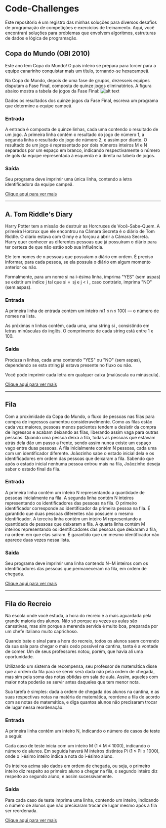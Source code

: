 # Code-Challenges
Este repositório é um registro das minhas soluções para diversos desafios de programação de competições e exercícios de treinamento. Aqui, você encontrará soluções para problemas que envolvem algoritmos, estruturas de dados e lógica de programação.

## Copa do Mundo (OBI 2010)
Este ano tem Copa do Mundo! O país inteiro se prepara para torcer para a equipe canarinho conquistar mais um título, tornando-se hexacampeã.

Na Copa do Mundo, depois de uma fase de grupos, dezesseis equipes disputam a Fase Final, composta de quinze jogos eliminatórios. A figura abaixo mostra a tabela de jogos da Fase Final:
![alt text](https://neps.academy/_ipx/_/https://api.neps.academy/image/1358.png)

Dados os resultados dos quinze jogos da Fase Final, escreva um programa que determine a equipe campeã.

### Entrada
A entrada é composta de quinze linhas, cada uma contendo o resultado de um jogo. A primeira linha contém o resultado do jogo de número 1, a segunda linha o resultado do jogo de número 2, e assim por diante. O resultado de um jogo é representado por dois números inteiros M e N separados por um espaço em branco, indicando respectivamente o número de gols da equipe representada à esquerda e à direita na tabela de jogos.

### Saída
Seu programa deve imprimir uma única linha, contendo a letra identificadora da equipe campeã.

[Clique aqui para ver mais](https://neps.academy/br/exercise/276)

---

## A. Tom Riddle's Diary

Harry Potter tem a missão de destruir as Horcruxes de Você-Sabe-Quem. A primeira Horcrux que ele encontrou na Câmara Secreta é o diário de Tom Riddle. O diário estava com Ginny e a forçou a abrir a Câmara Secreta. Harry quer conhecer as diferentes pessoas que já possuíram o diário para ter certeza de que não estão sob sua influência.

Ele tem nomes de n pessoas que possuíam o diário em ordem. É preciso informar, para cada pessoa, se ela possuía o diário em algum momento anterior ou não.

Formalmente, para um nome si na i-ésima linha, imprima "YES" (sem aspas) se existir um índice j tal que si =  sj e j < i , caso contrário, imprima "NO" (sem aspas).

### Entrada
A primeira linha de entrada contém um inteiro n(1 ≤ n ≤ 100) — o número de nomes na lista.

As próximas n linhas contêm, cada uma, uma string si , consistindo em letras minúsculas do inglês. O comprimento de cada string está entre 1 e 100.

### Saída
Produza n linhas, cada uma contendo "YES" ou "NO" (sem aspas), dependendo se esta string já estava presente no fluxo ou não.

Você pode imprimir cada letra em qualquer caixa (maiúscula ou minúscula).

[Clique aqui para ver mais](https://codeforces.com/contest/855/problem/A)

---

## Fila

Com a proximidade da Copa do Mundo, o fluxo de pessoas nas filas para compra de ingressos aumentou consideravelmente. Como as filas estão cada vez maiores, pessoas menos pacientes tendem a desistir da compra de ingressos e acabam deixando as filas, liberando assim vaga para outras pessoas. Quando uma pessoa deixa a fila, todas as pessoas que estavam atrás dela dão um passo a frente, sendo assim nunca existe um espaço vago entre duas pessoas. A fila inicialmente contém N pessoas, cada uma com um identificador diferente. Joãozinho sabe o estado inicial dela e os identificadores em ordem das pessoas que deixaram a fila. Sabendo que após o estado inicial nenhuma pessoa entrou mais na fila, Joãozinho deseja saber o estado final da fila.

### Entrada 
A primeira linha contém um inteiro N representando a quantidade de pessoas inicialmente na fila. A segunda linha contém N inteiros representando os identificadores das pessoas na fila. O primeiro identificador corresponde ao identificador da primeira pessoa na fila. É garantido que duas pessoas diferentes não possuem o mesmo identificador. A terceira linha contém um inteiro M representando a quantidade de pessoas que deixaram a fila. A quarta linha contém M inteiros representando os identificadores das pessoas que deixaram a fila, na ordem em que elas saíram. É garantido que um mesmo identificador não aparece duas vezes nessa lista.

### Saida
Seu programa deve imprimir uma linha contendo N−M inteiros com os identificadores das pessoas que permaneceram na fila, em ordem de chegada.

[Clique aqui para ver mais](https://neps.academy/br/course/estruturas-de-dados-(codcad)/lesson/fila)

---

## Fila do Recreio

Na escola onde você estuda, a hora do recreio é a mais aguardada pela grande maioria dos alunos. Não só porque as vezes as aulas são cansativas, mas sim porque a merenda servida é muito boa, preparada por um chefe italiano muito caprichoso.

Quando bate o sinal para a hora do recreio, todos os alunos saem correndo da sua sala para chegar o mais cedo possível na cantina, tanta é a vontade de comer. Um de seus professores notou, porém, que havia ali uma oportunidade.

Utilizando um sistema de recompensa, seu professor de matemática disse que a ordem da fila para se servir será dada não pela ordem de chegada, mas sim pela soma das notas obtidas em sala de aula. Assim, aqueles com maior nota poderão se servir antes daqueles que tem menor nota.

Sua tarefa é simples: dada a ordem de chegada dos alunos na cantina, e as suas respectivas notas na matéria de matemática, reordene a fila de acordo com as notas de matemática, e diga quantos alunos não precisaram trocar de lugar nessa reordenação.

### Entrada
A primeira linha contém um inteiro N, indicando o número de casos de teste a seguir.

Cada caso de teste inicia com um inteiro M (1 ≤ M ≤ 1000), indicando o número de alunos. Em seguida haverá M inteiros distintos Pi (1 ≤ Pi ≤ 1000), onde o i-ésimo inteiro indica a nota do i-ésimo aluno.

Os inteiros acima são dados em ordem de chegada, ou seja, o primeiro inteiro diz respeito ao primeiro aluno a chegar na fila, o segundo inteiro diz respeito ao segundo aluno, e assim sucessivamente.

### Saída
Para cada caso de teste imprima uma linha, contendo um inteiro, indicando o número de alunos que não precisaram trocar de lugar mesmo após a fila ser reordenada.

[Clique aqui para ver mais](https://www.beecrowd.com.br/judge/pt/problems/view/1548)
